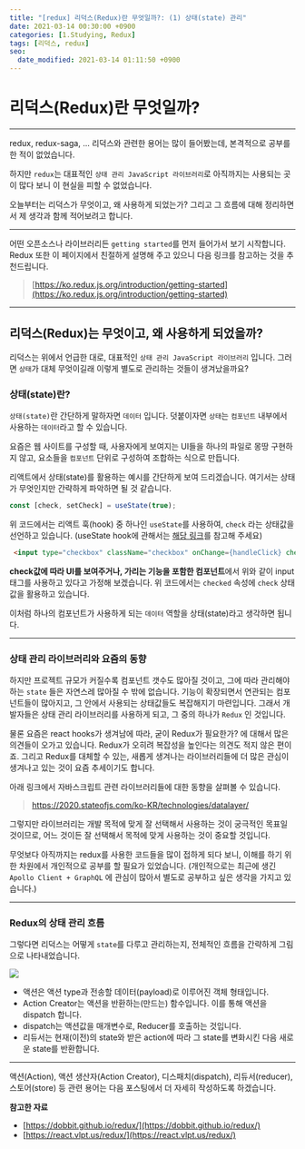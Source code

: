 ```yaml
---
title: "[redux] 리덕스(Redux)란 무엇일까?: (1) 상태(state) 관리"
date: 2021-03-14 00:30:00 +0900
categories: [1.Studying, Redux]
tags: [리덕스, redux]
seo:
  date_modified: 2021-03-14 01:11:50 +0900
---
```

# **리덕스(Redux)란 무엇일까?**
---
redux, redux-saga, ... 리덕스와 관련한 용어는 많이 들어봤는데, 본격적으로 공부를 한 적이 없었습니다.

하지만 `redux`는 대표적인 `상태 관리 JavaScript 라이브러리`로 아직까지는 사용되는 곳이 많다 보니 이 현실을 피할 수 없었습니다.

오늘부터는 리덕스가 무엇이고, 왜 사용하게 되었는가? 그리고 그 흐름에 대해 정리하면서 제 생각과 함께 적어보려고 합니다.

---

어떤 오픈소스나 라이브러리든 `getting started`를 먼저 들어가서 보기 시작합니다. Redux 또한 이 페이지에서 친절하게 설명해 주고 있으니 다음 링크를 참고하는 것을 추천드립니다.
> [https://ko.redux.js.org/introduction/getting-started](https://ko.redux.js.org/introduction/getting-started)

---

## **리덕스(Redux)는 무엇이고, 왜 사용하게 되었을까?**
리덕스는 위에서 언급한 대로, 대표적인 `상태 관리 JavaScript 라이브러리` 입니다. 그러면 `상태`가 대체 무엇이길래 이렇게 별도로 관리하는 것들이 생겨났을까요?

### **상태(state)란?**
`상태(state)`란 간단하게 말하자면 `데이터` 입니다. 덧붙이자면 `상태`는 `컴포넌트` 내부에서 사용하는 `데이터`라고 할 수 있습니다.

요즘은 웹 사이트를 구성할 때, 사용자에게 보여지는 UI들을 하나의 파일로 몽땅 구현하지 않고, 요소들을 `컴포넌트` 단위로 구성하여 조합하는 식으로 만듭니다.

리액트에서 상태(state)를 활용하는 예시를 간단하게 보여 드리겠습니다. 여기서는 상태가 무엇인지만 간략하게 파악하면 될 것 같습니다.
```javascript
const [check, setCheck] = useState(true);
```
위 코드에서는 리액트 훅(hook) 중 하나인 `useState`를 사용하여, `check` 라는 상태값을 선언하고 있습니다. (useState hook에 관해서는 [해당 링크](https://chanhuiseok.github.io/posts/react-6/)를 참고해 주세요)
```html
 <input type="checkbox" className="checkbox" onChange={handleClick} checked={check} />
```
**check값에 따라 UI를 보여주거나, 가리는 기능을 포함한 컴포넌트**에서 위와 같이 input 태그를 사용하고 있다고 가정해 보겠습니다. 위 코드에서는 `checked` 속성에 `check` 상태값을 활용하고 있습니다.

이처럼 하나의 컴포넌트가 사용하게 되는 `데이터` 역할을 상태(state)라고 생각하면 됩니다.

---

### **상태 관리 라이브러리와 요즘의 동향**
하지만 프로젝트 규모가 커질수록 컴포넌트 갯수도 많아질 것이고, 그에 따라 관리해야 하는 `state` 들은 자연스레 많아질 수 밖에 없습니다. 기능이 확장되면서 연관되는 컴포넌트들이 많아지고, 그 안에서 사용되는 상태값들도 복잡해지기 마련입니다. 그래서 개발자들은 상태 관리 라이브러리를 사용하게 되고, 그 중의 하나가 `Redux` 인 것입니다.

물론 요즘은 react hooks가 생겨남에 따라, 굳이 Redux가 필요한가? 에 대해서 많은 의견들이 오가고 있습니다. Redux가 오히려 복잡성을 높인다는 의견도 적지 않은 편이죠. 그리고 Redux를 대체할 수 있는, 새롭게 생겨나는 라이브러리들에 더 많은 관심이 생겨나고 있는 것이 요즘 추세이기도 합니다.

아래 링크에서 자바스크립트 관련 라이브러리들에 대한 동향을 살펴볼 수 있습니다.
> https://2020.stateofjs.com/ko-KR/technologies/datalayer/

그렇지만 라이브러리는 개발 목적에 맞게 잘 선택해서 사용하는 것이 궁극적인 목표일 것이므로, 어느 것이든 잘 선택해서 목적에 맞게 사용하는 것이 중요할 것입니다.

무엇보다 아직까지는 redux를 사용한 코드들을 많이 접하게 되다 보니, 이해를 하기 위한 차원에서 개인적으로 공부를 할 필요가 있었습니다. (개인적으로는 최근에 생긴 `Apollo Client + GraphQL` 에 관심이 많아서 별도로 공부하고 싶은 생각을 가지고 있습니다.)

---

### **Redux의 상태 관리 흐름**
그렇다면 리덕스는 어떻게 `state`를 다루고 관리하는지, 전체적인 흐름을 간략하게 그림으로 나타내었습니다.

![](https://drive.google.com/uc?export=download&id=1mffQ7o-Wv1BGj5AZY-R8zU76UPZ63ZAz)

* 액션은 액션 type과 전송할 데이터(payload)로 이루어진 객체 형태입니다.
* Action Creator는 액션을 반환하는(만드는) 함수입니다. 이를 통해 액션을 dispatch 합니다.
* dispatch는 액션값을 매개변수로, Reducer를 호출하는 것입니다.
* 리듀서는 현재(이전)의 state와 받은 action에 따라 그 state를 변화시킨 다음 새로운 state를 반환합니다.

---
액션(Action), 액션 생산자(Action Creator), 디스패치(dispatch), 리듀서(reducer), 스토어(store) 등 관련 용어는 다음 포스팅에서 더 자세히 작성하도록 하겠습니다.

**참고한 자료**
* [https://dobbit.github.io/redux/](https://dobbit.github.io/redux/)
* [https://react.vlpt.us/redux/](https://react.vlpt.us/redux/)
